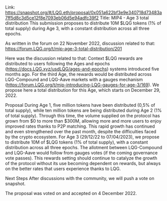 Link: https://snapshot.org/#/LQG.eth/proposal/0x051a622bf3e9e340718d73483a7ff5d8c3d5ce12f8e7093eb06d5e94adfc39f2
Title: MIP4 - Age 3 total distribution
This submission proposes to distribute 10M $LQG tokens (1% of total supply) during Age 3, with a constant distribution across all three epochs.

As written in the forum on 22 November 2022, discussion related to that: https://forum.LQG.org/t/mip-age-3-total-distribution/201

Here was the discussion related to that:
Context
$LQG rewards are distributed to users following the Ages and epochs (https://docs.LQG.xyz/usdLQG/ages-and-epochs) systems introduced five months ago. For the third Age, the rewards would be distributed across LQG-Compound and LQG-Aave markets with a gauges mechanism (https://forum.LQG.org/t/mip-introducing-LQG-gauges-for-age-3/169). We propose here a total distribution for this Age, which starts on December 29, 2022.

Proposal
During Age 1, five million tokens have been distributed (0,5% of total supply), while ten million tokens are being distributed during Age 2 (1% of total supply). Through this time, the volume supplied on the protocol has grown from $0 to more than $300M, allowing more and more users to enjoy improved rates thanks to P2P matching. This rapid growth has continued and even strengthened over the past month, despite the difficulties faced by the crypto ecosystem.
For Age 3 (29/12/22 to 07/04/2023), we propose to distribute 10M of $LQG tokens (1% of total supply), with a constant distribution across all three epochs. The allotment between LQG-Compound and LQG-Aave would follow from gauges votes (if the coming governance vote passes).
This rewards setting should continue to catalyze the growth of the protocol without its use becoming dependent on rewards, but always on the better rates that users experience thanks to LQG.

Next Steps
After discussions with the community, we will push a vote on snapshot.

The proposal was voted on and accepted on 4 December 2022.
